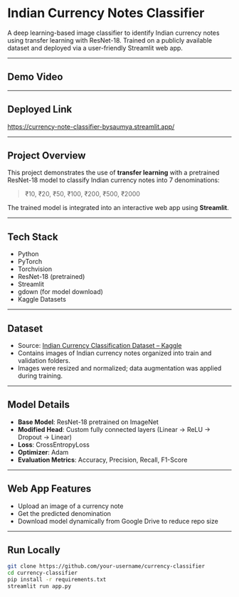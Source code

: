 # Indian Currency Notes Classifier

A deep learning-based image classifier to identify Indian currency notes using transfer learning with ResNet-18. Trained on a publicly available dataset and deployed via a user-friendly Streamlit web app.

---
## Demo Video 


---

##  Deployed Link

https://currency-note-classifier-bysaumya.streamlit.app/

---

##  Project Overview

This project demonstrates the use of **transfer learning** with a pretrained ResNet-18 model to classify Indian currency notes into 7 denominations:

> ₹10, ₹20, ₹50, ₹100, ₹200, ₹500, ₹2000

The trained model is integrated into an interactive web app using **Streamlit**.

---

##  Tech Stack

- Python
- PyTorch
- Torchvision
- ResNet-18 (pretrained)
- Streamlit
- gdown (for model download)
- Kaggle Datasets

---

##  Dataset

- Source: [Indian Currency Classification Dataset – Kaggle](https://www.kaggle.com/datasets/najiaboo/indiancurrency-for-classification)
- Contains images of Indian currency notes organized into train and validation folders.
- Images were resized and normalized; data augmentation was applied during training.

---

##  Model Details

- **Base Model**: ResNet-18 pretrained on ImageNet
- **Modified Head**: Custom fully connected layers (Linear → ReLU → Dropout → Linear)
- **Loss**: CrossEntropyLoss
- **Optimizer**: Adam
- **Evaluation Metrics**: Accuracy, Precision, Recall, F1-Score

---

##  Web App Features

- Upload an image of a currency note
- Get the predicted denomination
- Download model dynamically from Google Drive to reduce repo size


---

##  Run Locally

```bash
git clone https://github.com/your-username/currency-classifier
cd currency-classifier
pip install -r requirements.txt
streamlit run app.py
